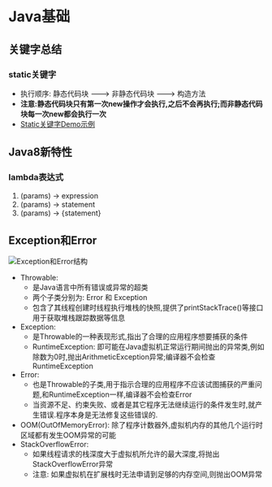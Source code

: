 # Java基础

## 关键字总结
### static关键字
* 执行顺序: 静态代码块 ---> 非静态代码块 ---> 构造方法
* **注意:静态代码块只有第一次new操作才会执行,之后不会再执行;而非静态代码块每一次new都会执行一次**
* [Static关键字Demo示例](StaticDemo.java)
## Java8新特性
### lambda表达式
1. (params) -> expression
2. (params) -> statement
3. (params) -> {statement}

## Exception和Error
![Exception和Error结构](../image/Exception和Error结构.png)
* Throwable:
    * 是Java语言中所有错误或异常的超类
    * 两个子类分别为: Error 和 Exception
    * 包含了其线程创建时线程执行堆栈的快照,提供了printStackTrace()等接口用于获取堆栈跟踪数据等信息
* Exception: 
    * 是Throwable的一种表现形式,指出了合理的应用程序想要捕获的条件
    * RuntimeException: 即可能在Java虚拟机正常运行期间抛出的异常类,例如除数为0时,抛出ArithmeticException异常;编译器不会检查RuntimeException
* Error:
    * 也是Throwable的子类,用于指示合理的应用程序不应该试图捕获的严重问题,和RuntimeException一样,编译器不会检查Error
    * 当资源不足、约束失败、或者是其它程序无法继续运行的条件发生时,就产生错误.程序本身是无法修复这些错误的.
* OOM(OutOfMemoryError): 除了程序计数器外,虚拟机内存的其他几个运行时区域都有发生OOM异常的可能
* StackOverflowError: 
    * 如果线程请求的栈深度大于虚拟机所允许的最大深度,将抛出StackOverflowError异常
    * 注意: 如果虚拟机在扩展栈时无法申请到足够的内存空间,则抛出OOM异常